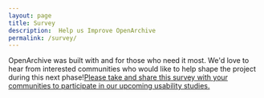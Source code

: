```yaml
---
layout: page
title: Survey
description:  Help us Improve OpenArchive
permalink: /survey/
---
```



OpenArchive was built with and for those who need it most. We'd love to hear from interested communities who would like to help shape the project during this next phase!<a href="/images/OpenArchiveSurvey.pdf">Please take and share this survey with your communities to participate in our upcoming usability studies.</a>
